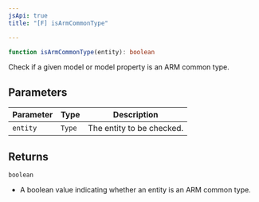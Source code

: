 ```yaml
---
jsApi: true
title: "[F] isArmCommonType"

---
```

```ts
function isArmCommonType(entity): boolean
```

Check if a given model or model property is an ARM common type.

## Parameters

| Parameter | Type | Description |
| ------ | ------ | ------ |
| `entity` | `Type` | The entity to be checked. |

## Returns

`boolean`

- A boolean value indicating whether an entity is an ARM common type.

